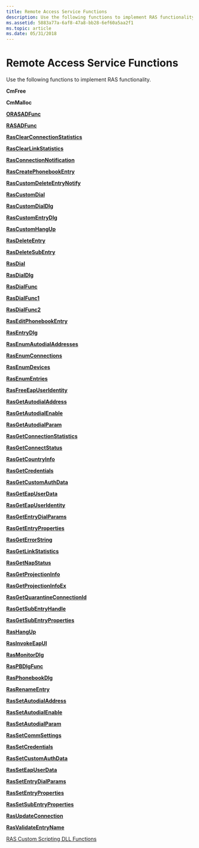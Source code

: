```yaml
---
title: Remote Access Service Functions
description: Use the following functions to implement RAS functionality.
ms.assetid: 5883a77a-6af8-47a8-bb28-6ef60a5aa2f1
ms.topic: article
ms.date: 05/31/2018
---
```


# Remote Access Service Functions

Use the following functions to implement RAS functionality.

**CmFree**

**CmMalloc**

[**ORASADFunc**](/windows/desktop/api/Ras/nc-ras-orasadfunc)

[**RASADFunc**](/windows/desktop/api/Ras/nc-ras-rasadfunca)

[**RasClearConnectionStatistics**](/windows/desktop/api/Ras/nf-ras-rasclearconnectionstatistics)

[**RasClearLinkStatistics**](/windows/desktop/api/Ras/nf-ras-rasclearlinkstatistics)

[**RasConnectionNotification**](/windows/desktop/api/Ras/nf-ras-rasconnectionnotificationa)

[**RasCreatePhonebookEntry**](/windows/desktop/api/Ras/nf-ras-rascreatephonebookentrya)

[**RasCustomDeleteEntryNotify**](/windows/desktop/api/Ras/nc-ras-rascustomdeleteentrynotifyfn)

[**RasCustomDial**](/windows/desktop/api/Ras/nc-ras-rascustomdialfn)

[**RasCustomDialDlg**](/windows/desktop/api/Rasdlg/nc-rasdlg-rascustomdialdlgfn)

[**RasCustomEntryDlg**](/windows/desktop/api/Rasdlg/nc-rasdlg-rascustomentrydlgfn)

[**RasCustomHangUp**](/windows/desktop/api/Ras/nc-ras-rascustomhangupfn)

[**RasDeleteEntry**](/windows/desktop/api/Ras/nf-ras-rasdeleteentrya)

[**RasDeleteSubEntry**](/windows/desktop/api/Ras/nf-ras-rasdeletesubentrya)

[**RasDial**](/windows/desktop/api/Ras/nf-ras-rasdiala)

[**RasDialDlg**](/windows/desktop/api/Rasdlg/nf-rasdlg-rasdialdlga)

[**RasDialFunc**](/windows/desktop/api/Ras/nc-ras-rasdialfunc)

[**RasDialFunc1**](/windows/desktop/api/Ras/nc-ras-rasdialfunc1)

[**RasDialFunc2**](/windows/desktop/api/Ras/nc-ras-rasdialfunc2)

[**RasEditPhonebookEntry**](/windows/desktop/api/Ras/nf-ras-raseditphonebookentrya)

[**RasEntryDlg**](/windows/desktop/api/Rasdlg/nf-rasdlg-rasentrydlga)

[**RasEnumAutodialAddresses**](/windows/desktop/api/Ras/nf-ras-rasenumautodialaddressesa)

[**RasEnumConnections**](/windows/desktop/api/Ras/nf-ras-rasenumconnectionsa)

[**RasEnumDevices**](/windows/desktop/api/Ras/nf-ras-rasenumdevicesa)

[**RasEnumEntries**](/windows/desktop/api/Ras/nf-ras-rasenumentriesa)

[**RasFreeEapUserIdentity**](/windows/desktop/api/Ras/nf-ras-rasfreeeapuseridentitya)

[**RasGetAutodialAddress**](/windows/desktop/api/Ras/nf-ras-rasgetautodialaddressa)

[**RasGetAutodialEnable**](/windows/desktop/api/Ras/nf-ras-rasgetautodialenablea)

[**RasGetAutodialParam**](/windows/desktop/api/Ras/nf-ras-rasgetautodialparama)

[**RasGetConnectionStatistics**](/windows/desktop/api/Ras/nf-ras-rasgetconnectionstatistics)

[**RasGetConnectStatus**](/windows/desktop/api/Ras/nf-ras-rasgetconnectstatusa)

[**RasGetCountryInfo**](/windows/desktop/api/Ras/nf-ras-rasgetcountryinfoa)

[**RasGetCredentials**](/windows/desktop/api/Ras/nf-ras-rasgetcredentialsa)

[**RasGetCustomAuthData**](/windows/desktop/api/Ras/nf-ras-rasgetcustomauthdataa)

[**RasGetEapUserData**](/windows/desktop/api/Ras/nf-ras-rasgeteapuserdataa)

[**RasGetEapUserIdentity**](/windows/desktop/api/Ras/nf-ras-rasgeteapuseridentitya)

[**RasGetEntryDialParams**](/windows/desktop/api/Ras/nf-ras-rasgetentrydialparamsa)

[**RasGetEntryProperties**](/windows/desktop/api/Ras/nf-ras-rasgetentrypropertiesa)

[**RasGetErrorString**](/windows/desktop/api/Ras/nf-ras-rasgeterrorstringa)

[**RasGetLinkStatistics**](/windows/desktop/api/Ras/nf-ras-rasgetlinkstatistics)

[**RasGetNapStatus**](/windows/desktop/api/Ras/nf-ras-rasgetnapstatus)

[**RasGetProjectionInfo**](/previous-versions/windows/embedded/ms897107(v=msdn.10))

[**RasGetProjectionInfoEx**](/windows/desktop/api/Ras/nf-ras-rasgetprojectioninfoex)

[**RasGetQuarantineConnectionId**](https://msdn.microsoft.com/library/Aa377552(v=VS.85).aspx)

[**RasGetSubEntryHandle**](/windows/desktop/api/Ras/nf-ras-rasgetsubentryhandlea)

[**RasGetSubEntryProperties**](/windows/desktop/api/Ras/nf-ras-rasgetsubentrypropertiesa)

[**RasHangUp**](/windows/desktop/api/Ras/nf-ras-rashangupa)

[**RasInvokeEapUI**](/windows/desktop/api/Ras/nf-ras-rasinvokeeapui)

[**RasMonitorDlg**](https://msdn.microsoft.com/library/Aa377584(v=VS.85).aspx)

[**RasPBDlgFunc**](/windows/desktop/api/Rasdlg/nc-rasdlg-raspbdlgfunca)

[**RasPhonebookDlg**](/windows/desktop/api/Rasdlg/nf-rasdlg-rasphonebookdlga)

[**RasRenameEntry**](/windows/desktop/api/Ras/nf-ras-rasrenameentrya)

[**RasSetAutodialAddress**](/windows/desktop/api/Ras/nf-ras-rassetautodialaddressa)

[**RasSetAutodialEnable**](/windows/desktop/api/Ras/nf-ras-rassetautodialenablea)

[**RasSetAutodialParam**](/windows/desktop/api/Ras/nf-ras-rassetautodialparama)

[**RasSetCommSettings**](/windows/desktop/api/Ras/nc-ras-pfnrassetcommsettings)

[**RasSetCredentials**](/windows/desktop/api/Ras/nf-ras-rassetcredentialsa)

[**RasSetCustomAuthData**](/windows/desktop/api/Ras/nf-ras-rassetcustomauthdataa)

[**RasSetEapUserData**](/windows/desktop/api/Ras/nf-ras-rasseteapuserdataa)

[**RasSetEntryDialParams**](/windows/desktop/api/Ras/nf-ras-rassetentrydialparamsa)

[**RasSetEntryProperties**](/windows/desktop/api/Ras/nf-ras-rassetentrypropertiesa)

[**RasSetSubEntryProperties**](/windows/desktop/api/Ras/nf-ras-rassetsubentrypropertiesa)

[**RasUpdateConnection**](/windows/desktop/api/Ras/nf-ras-rasupdateconnection)

[**RasValidateEntryName**](/windows/desktop/api/Ras/nf-ras-rasvalidateentrynamea)

[RAS Custom Scripting DLL Functions](ras-custom-scripting-dll-functions.md)

 

 




